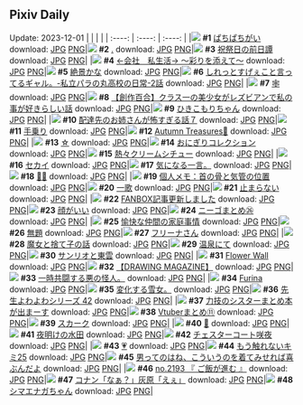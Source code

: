 ## Pixiv Daily
Update: 2023-12-01
|      |      |      |
| :----: | :----: | :----: |
|![](https://pixiv.microyu.workers.dev/c/240x480/img-master/img/2023/11/29/00/00/52/113792765_p0_master1200.jpg) **#1** [ぱちぱちがい](https://www.pixiv.net/artworks/113792765) download: [JPG](https://pixiv.microyu.workers.dev/img-original/img/2023/11/29/00/00/52/113792765_p0.jpg) [PNG](https://pixiv.microyu.workers.dev/img-original/img/2023/11/29/00/00/52/113792765_p0.png)|![](https://pixiv.microyu.workers.dev/c/240x480/img-master/img/2023/11/29/00/06/20/113793109_p0_master1200.jpg) **#2** [.](https://www.pixiv.net/artworks/113793109) download: [JPG](https://pixiv.microyu.workers.dev/img-original/img/2023/11/29/00/06/20/113793109_p0.jpg) [PNG](https://pixiv.microyu.workers.dev/img-original/img/2023/11/29/00/06/20/113793109_p0.png)|![](https://pixiv.microyu.workers.dev/c/240x480/img-master/img/2023/11/30/00/02/31/113818910_p0_master1200.jpg) **#3** [祝祭日の前日譚](https://www.pixiv.net/artworks/113818910) download: [JPG](https://pixiv.microyu.workers.dev/img-original/img/2023/11/30/00/02/31/113818910_p0.jpg) [PNG](https://pixiv.microyu.workers.dev/img-original/img/2023/11/30/00/02/31/113818910_p0.png)|
|![](https://pixiv.microyu.workers.dev/c/240x480/img-master/img/2023/11/29/13/18/34/113803862_p0_master1200.jpg) **#4** [←会社　私生活→ 〜彩りを添えて〜](https://www.pixiv.net/artworks/113803862) download: [JPG](https://pixiv.microyu.workers.dev/img-original/img/2023/11/29/13/18/34/113803862_p0.jpg) [PNG](https://pixiv.microyu.workers.dev/img-original/img/2023/11/29/13/18/34/113803862_p0.png)|![](https://pixiv.microyu.workers.dev/c/240x480/img-master/img/2023/11/30/00/00/37/113818692_p0_master1200.jpg) **#5** [絶景かな](https://www.pixiv.net/artworks/113818692) download: [JPG](https://pixiv.microyu.workers.dev/img-original/img/2023/11/30/00/00/37/113818692_p0.jpg) [PNG](https://pixiv.microyu.workers.dev/img-original/img/2023/11/30/00/00/37/113818692_p0.png)|![](https://pixiv.microyu.workers.dev/c/240x480/img-master/img/2023/11/30/00/12/04/113819336_p0_master1200.jpg) **#6** [しれっとすげぇこと言ってるギャル。-私立パラの丸高校の日常-2話](https://www.pixiv.net/artworks/113819336) download: [JPG](https://pixiv.microyu.workers.dev/img-original/img/2023/11/30/00/12/04/113819336_p0.jpg) [PNG](https://pixiv.microyu.workers.dev/img-original/img/2023/11/30/00/12/04/113819336_p0.png)|
|![](https://pixiv.microyu.workers.dev/c/240x480/img-master/img/2023/11/29/00/00/56/113792777_p0_master1200.jpg) **#7** [🕸](https://www.pixiv.net/artworks/113792777) download: [JPG](https://pixiv.microyu.workers.dev/img-original/img/2023/11/29/00/00/56/113792777_p0.jpg) [PNG](https://pixiv.microyu.workers.dev/img-original/img/2023/11/29/00/00/56/113792777_p0.png)|![](https://pixiv.microyu.workers.dev/c/240x480/img-master/img/2023/11/29/19/01/55/113810066_p0_master1200.jpg) **#8** [【創作百合】クラス一の美少女がレズビアンで私の事が好きらしい話](https://www.pixiv.net/artworks/113810066) download: [JPG](https://pixiv.microyu.workers.dev/img-original/img/2023/11/29/19/01/55/113810066_p0.jpg) [PNG](https://pixiv.microyu.workers.dev/img-original/img/2023/11/29/19/01/55/113810066_p0.png)|![](https://pixiv.microyu.workers.dev/c/240x480/img-master/img/2023/11/29/14/16/55/113804647_p0_master1200.jpg) **#9** [ひきこもりちゃん](https://www.pixiv.net/artworks/113804647) download: [JPG](https://pixiv.microyu.workers.dev/img-original/img/2023/11/29/14/16/55/113804647_p0.jpg) [PNG](https://pixiv.microyu.workers.dev/img-original/img/2023/11/29/14/16/55/113804647_p0.png)|
|![](https://pixiv.microyu.workers.dev/c/240x480/img-master/img/2023/11/29/19/16/52/113810441_p0_master1200.jpg) **#10** [配達先のお姉さんが怖すぎる話７](https://www.pixiv.net/artworks/113810441) download: [JPG](https://pixiv.microyu.workers.dev/img-original/img/2023/11/29/19/16/52/113810441_p0.jpg) [PNG](https://pixiv.microyu.workers.dev/img-original/img/2023/11/29/19/16/52/113810441_p0.png)|![](https://pixiv.microyu.workers.dev/c/240x480/img-master/img/2023/11/29/00/09/00/113793200_p0_master1200.jpg) **#11** [手乗り](https://www.pixiv.net/artworks/113793200) download: [JPG](https://pixiv.microyu.workers.dev/img-original/img/2023/11/29/00/09/00/113793200_p0.jpg) [PNG](https://pixiv.microyu.workers.dev/img-original/img/2023/11/29/00/09/00/113793200_p0.png)|![](https://pixiv.microyu.workers.dev/c/240x480/img-master/img/2023/11/29/00/06/20/113793108_p0_master1200.jpg) **#12** [Autumn Treasures🍂](https://www.pixiv.net/artworks/113793108) download: [JPG](https://pixiv.microyu.workers.dev/img-original/img/2023/11/29/00/06/20/113793108_p0.jpg) [PNG](https://pixiv.microyu.workers.dev/img-original/img/2023/11/29/00/06/20/113793108_p0.png)|
|![](https://pixiv.microyu.workers.dev/c/240x480/img-master/img/2023/11/30/00/17/21/113819513_p0_master1200.jpg) **#13** [☆](https://www.pixiv.net/artworks/113819513) download: [JPG](https://pixiv.microyu.workers.dev/img-original/img/2023/11/30/00/17/21/113819513_p0.jpg) [PNG](https://pixiv.microyu.workers.dev/img-original/img/2023/11/30/00/17/21/113819513_p0.png)|![](https://pixiv.microyu.workers.dev/c/240x480/img-master/img/2023/11/30/20/30/00/113838266_p0_master1200.jpg) **#14** [おにぎりコレクション](https://www.pixiv.net/artworks/113838266) download: [JPG](https://pixiv.microyu.workers.dev/img-original/img/2023/11/30/20/30/00/113838266_p0.jpg) [PNG](https://pixiv.microyu.workers.dev/img-original/img/2023/11/30/20/30/00/113838266_p0.png)|![](https://pixiv.microyu.workers.dev/c/240x480/img-master/img/2023/11/29/20/30/00/113812287_p0_master1200.jpg) **#15** [熱々クリームシチュー](https://www.pixiv.net/artworks/113812287) download: [JPG](https://pixiv.microyu.workers.dev/img-original/img/2023/11/29/20/30/00/113812287_p0.jpg) [PNG](https://pixiv.microyu.workers.dev/img-original/img/2023/11/29/20/30/00/113812287_p0.png)|
|![](https://pixiv.microyu.workers.dev/c/240x480/img-master/img/2023/11/29/19/20/50/113810524_p0_master1200.jpg) **#16** [セカイ](https://www.pixiv.net/artworks/113810524) download: [JPG](https://pixiv.microyu.workers.dev/img-original/img/2023/11/29/19/20/50/113810524_p0.jpg) [PNG](https://pixiv.microyu.workers.dev/img-original/img/2023/11/29/19/20/50/113810524_p0.png)|![](https://pixiv.microyu.workers.dev/c/240x480/img-master/img/2023/11/29/14/56/45/113805215_p0_master1200.jpg) **#17** [気になる一言。](https://www.pixiv.net/artworks/113805215) download: [JPG](https://pixiv.microyu.workers.dev/img-original/img/2023/11/29/14/56/45/113805215_p0.jpg) [PNG](https://pixiv.microyu.workers.dev/img-original/img/2023/11/29/14/56/45/113805215_p0.png)|![](https://pixiv.microyu.workers.dev/c/240x480/img-master/img/2023/11/29/00/01/24/113792844_p0_master1200.jpg) **#18** [🦋💙](https://www.pixiv.net/artworks/113792844) download: [JPG](https://pixiv.microyu.workers.dev/img-original/img/2023/11/29/00/01/24/113792844_p0.jpg) [PNG](https://pixiv.microyu.workers.dev/img-original/img/2023/11/29/00/01/24/113792844_p0.png)|
|![](https://pixiv.microyu.workers.dev/c/240x480/img-master/img/2023/11/30/07/00/06/113825083_p0_master1200.jpg) **#19** [個人メモ：首の骨と気管の位置](https://www.pixiv.net/artworks/113825083) download: [JPG](https://pixiv.microyu.workers.dev/img-original/img/2023/11/30/07/00/06/113825083_p0.jpg) [PNG](https://pixiv.microyu.workers.dev/img-original/img/2023/11/30/07/00/06/113825083_p0.png)|![](https://pixiv.microyu.workers.dev/c/240x480/img-master/img/2023/11/29/17/23/55/113807691_p0_master1200.jpg) **#20** [一歌](https://www.pixiv.net/artworks/113807691) download: [JPG](https://pixiv.microyu.workers.dev/img-original/img/2023/11/29/17/23/55/113807691_p0.jpg) [PNG](https://pixiv.microyu.workers.dev/img-original/img/2023/11/29/17/23/55/113807691_p0.png)|![](https://pixiv.microyu.workers.dev/c/240x480/img-master/img/2023/11/29/23/07/05/113816917_p0_master1200.jpg) **#21** [止まらない](https://www.pixiv.net/artworks/113816917) download: [JPG](https://pixiv.microyu.workers.dev/img-original/img/2023/11/29/23/07/05/113816917_p0.jpg) [PNG](https://pixiv.microyu.workers.dev/img-original/img/2023/11/29/23/07/05/113816917_p0.png)|
|![](https://pixiv.microyu.workers.dev/c/240x480/img-master/img/2023/11/30/15/12/45/113831599_p0_master1200.jpg) **#22** [FANBOX記事更新しました](https://www.pixiv.net/artworks/113831599) download: [JPG](https://pixiv.microyu.workers.dev/img-original/img/2023/11/30/15/12/45/113831599_p0.jpg) [PNG](https://pixiv.microyu.workers.dev/img-original/img/2023/11/30/15/12/45/113831599_p0.png)|![](https://pixiv.microyu.workers.dev/c/240x480/img-master/img/2023/11/30/20/00/09/113837401_p0_master1200.jpg) **#23** [顔がいい](https://www.pixiv.net/artworks/113837401) download: [JPG](https://pixiv.microyu.workers.dev/img-original/img/2023/11/30/20/00/09/113837401_p0.jpg) [PNG](https://pixiv.microyu.workers.dev/img-original/img/2023/11/30/20/00/09/113837401_p0.png)|![](https://pixiv.microyu.workers.dev/c/240x480/img-master/img/2023/11/29/18/56/37/113809856_p0_master1200.jpg) **#24** [ニーゴまとめ㉖](https://www.pixiv.net/artworks/113809856) download: [JPG](https://pixiv.microyu.workers.dev/img-original/img/2023/11/29/18/56/37/113809856_p0.jpg) [PNG](https://pixiv.microyu.workers.dev/img-original/img/2023/11/29/18/56/37/113809856_p0.png)|
|![](https://pixiv.microyu.workers.dev/c/240x480/img-master/img/2023/11/30/01/43/08/113821583_p0_master1200.jpg) **#25** [愉快な仲間の家庭事情](https://www.pixiv.net/artworks/113821583) download: [JPG](https://pixiv.microyu.workers.dev/img-original/img/2023/11/30/01/43/08/113821583_p0.jpg) [PNG](https://pixiv.microyu.workers.dev/img-original/img/2023/11/30/01/43/08/113821583_p0.png)|![](https://pixiv.microyu.workers.dev/c/240x480/img-master/img/2023/11/29/20/23/36/113812108_p0_master1200.jpg) **#26** [無題](https://www.pixiv.net/artworks/113812108) download: [JPG](https://pixiv.microyu.workers.dev/img-original/img/2023/11/29/20/23/36/113812108_p0.jpg) [PNG](https://pixiv.microyu.workers.dev/img-original/img/2023/11/29/20/23/36/113812108_p0.png)|![](https://pixiv.microyu.workers.dev/c/240x480/img-master/img/2023/11/29/00/00/45/113792746_p0_master1200.jpg) **#27** [フリーナさん](https://www.pixiv.net/artworks/113792746) download: [JPG](https://pixiv.microyu.workers.dev/img-original/img/2023/11/29/00/00/45/113792746_p0.jpg) [PNG](https://pixiv.microyu.workers.dev/img-original/img/2023/11/29/00/00/45/113792746_p0.png)|
|![](https://pixiv.microyu.workers.dev/c/240x480/img-master/img/2023/11/29/00/06/55/113793130_p0_master1200.jpg) **#28** [魔女と捨て子の話](https://www.pixiv.net/artworks/113793130) download: [JPG](https://pixiv.microyu.workers.dev/img-original/img/2023/11/29/00/06/55/113793130_p0.jpg) [PNG](https://pixiv.microyu.workers.dev/img-original/img/2023/11/29/00/06/55/113793130_p0.png)|![](https://pixiv.microyu.workers.dev/c/240x480/img-master/img/2023/11/30/13/00/04/113829758_p0_master1200.jpg) **#29** [温泉にて](https://www.pixiv.net/artworks/113829758) download: [JPG](https://pixiv.microyu.workers.dev/img-original/img/2023/11/30/13/00/04/113829758_p0.jpg) [PNG](https://pixiv.microyu.workers.dev/img-original/img/2023/11/30/13/00/04/113829758_p0.png)|![](https://pixiv.microyu.workers.dev/c/240x480/img-master/img/2023/11/30/19/30/00/113836615_p0_master1200.jpg) **#30** [サンリオと東雲](https://www.pixiv.net/artworks/113836615) download: [JPG](https://pixiv.microyu.workers.dev/img-original/img/2023/11/30/19/30/00/113836615_p0.jpg) [PNG](https://pixiv.microyu.workers.dev/img-original/img/2023/11/30/19/30/00/113836615_p0.png)|
|![](https://pixiv.microyu.workers.dev/c/240x480/img-master/img/2023/11/29/00/51/55/113794491_p0_master1200.jpg) **#31** [Flower Wall](https://www.pixiv.net/artworks/113794491) download: [JPG](https://pixiv.microyu.workers.dev/img-original/img/2023/11/29/00/51/55/113794491_p0.jpg) [PNG](https://pixiv.microyu.workers.dev/img-original/img/2023/11/29/00/51/55/113794491_p0.png)|![](https://pixiv.microyu.workers.dev/c/240x480/img-master/img/2023/11/30/19/33/54/113836727_p0_master1200.jpg) **#32** [【DRAWING MAGAZINE】](https://www.pixiv.net/artworks/113836727) download: [JPG](https://pixiv.microyu.workers.dev/img-original/img/2023/11/30/19/33/54/113836727_p0.jpg) [PNG](https://pixiv.microyu.workers.dev/img-original/img/2023/11/30/19/33/54/113836727_p0.png)|![](https://pixiv.microyu.workers.dev/c/240x480/img-master/img/2023/11/30/15/53/47/113832170_p0_master1200.jpg) **#33** [一時共闘する悪の怪人。](https://www.pixiv.net/artworks/113832170) download: [JPG](https://pixiv.microyu.workers.dev/img-original/img/2023/11/30/15/53/47/113832170_p0.jpg) [PNG](https://pixiv.microyu.workers.dev/img-original/img/2023/11/30/15/53/47/113832170_p0.png)|
|![](https://pixiv.microyu.workers.dev/c/240x480/img-master/img/2023/11/29/03/23/37/113797012_p0_master1200.jpg) **#34** [Furina](https://www.pixiv.net/artworks/113797012) download: [JPG](https://pixiv.microyu.workers.dev/img-original/img/2023/11/29/03/23/37/113797012_p0.jpg) [PNG](https://pixiv.microyu.workers.dev/img-original/img/2023/11/29/03/23/37/113797012_p0.png)|![](https://pixiv.microyu.workers.dev/c/240x480/img-master/img/2023/11/30/00/26/59/113819758_p0_master1200.jpg) **#35** [変化する雪女。](https://www.pixiv.net/artworks/113819758) download: [JPG](https://pixiv.microyu.workers.dev/img-original/img/2023/11/30/00/26/59/113819758_p0.jpg) [PNG](https://pixiv.microyu.workers.dev/img-original/img/2023/11/30/00/26/59/113819758_p0.png)|![](https://pixiv.microyu.workers.dev/c/240x480/img-master/img/2023/11/29/07/00/03/113799016_p0_master1200.jpg) **#36** [先生よわよわシリーズ 42](https://www.pixiv.net/artworks/113799016) download: [JPG](https://pixiv.microyu.workers.dev/img-original/img/2023/11/29/07/00/03/113799016_p0.jpg) [PNG](https://pixiv.microyu.workers.dev/img-original/img/2023/11/29/07/00/03/113799016_p0.png)|
|![](https://pixiv.microyu.workers.dev/c/240x480/img-master/img/2023/11/30/19/04/33/113836070_p0_master1200.jpg) **#37** [力技のシスターまとめ本が出まーす](https://www.pixiv.net/artworks/113836070) download: [JPG](https://pixiv.microyu.workers.dev/img-original/img/2023/11/30/19/04/33/113836070_p0.jpg) [PNG](https://pixiv.microyu.workers.dev/img-original/img/2023/11/30/19/04/33/113836070_p0.png)|![](https://pixiv.microyu.workers.dev/c/240x480/img-master/img/2023/11/30/20/45/27/113838726_p0_master1200.jpg) **#38** [Vtuberまとめ⑪](https://www.pixiv.net/artworks/113838726) download: [JPG](https://pixiv.microyu.workers.dev/img-original/img/2023/11/30/20/45/27/113838726_p0.jpg) [PNG](https://pixiv.microyu.workers.dev/img-original/img/2023/11/30/20/45/27/113838726_p0.png)|![](https://pixiv.microyu.workers.dev/c/240x480/img-master/img/2023/11/29/23/57/52/113818513_p0_master1200.jpg) **#39** [スカーク](https://www.pixiv.net/artworks/113818513) download: [JPG](https://pixiv.microyu.workers.dev/img-original/img/2023/11/29/23/57/52/113818513_p0.jpg) [PNG](https://pixiv.microyu.workers.dev/img-original/img/2023/11/29/23/57/52/113818513_p0.png)|
|![](https://pixiv.microyu.workers.dev/c/240x480/img-master/img/2023/11/29/08/22/40/113800058_p0_master1200.jpg) **#40** [💙](https://www.pixiv.net/artworks/113800058) download: [JPG](https://pixiv.microyu.workers.dev/img-original/img/2023/11/29/08/22/40/113800058_p0.jpg) [PNG](https://pixiv.microyu.workers.dev/img-original/img/2023/11/29/08/22/40/113800058_p0.png)|![](https://pixiv.microyu.workers.dev/c/240x480/img-master/img/2023/11/29/01/36/05/113795522_p0_master1200.jpg) **#41** [夜明けの水田](https://www.pixiv.net/artworks/113795522) download: [JPG](https://pixiv.microyu.workers.dev/img-original/img/2023/11/29/01/36/05/113795522_p0.jpg) [PNG](https://pixiv.microyu.workers.dev/img-original/img/2023/11/29/01/36/05/113795522_p0.png)|![](https://pixiv.microyu.workers.dev/c/240x480/img-master/img/2023/11/29/00/02/38/113792950_p0_master1200.jpg) **#42** [チェスターコート咲夜](https://www.pixiv.net/artworks/113792950) download: [JPG](https://pixiv.microyu.workers.dev/img-original/img/2023/11/29/00/02/38/113792950_p0.jpg) [PNG](https://pixiv.microyu.workers.dev/img-original/img/2023/11/29/00/02/38/113792950_p0.png)|
|![](https://pixiv.microyu.workers.dev/c/240x480/img-master/img/2023/11/29/00/24/45/113793759_p0_master1200.jpg) **#43** [💗](https://www.pixiv.net/artworks/113793759) download: [JPG](https://pixiv.microyu.workers.dev/img-original/img/2023/11/29/00/24/45/113793759_p0.jpg) [PNG](https://pixiv.microyu.workers.dev/img-original/img/2023/11/29/00/24/45/113793759_p0.png)|![](https://pixiv.microyu.workers.dev/c/240x480/img-master/img/2023/11/30/22/02/15/113841205_p0_master1200.jpg) **#44** [もう触れないキミ25](https://www.pixiv.net/artworks/113841205) download: [JPG](https://pixiv.microyu.workers.dev/img-original/img/2023/11/30/22/02/15/113841205_p0.jpg) [PNG](https://pixiv.microyu.workers.dev/img-original/img/2023/11/30/22/02/15/113841205_p0.png)|![](https://pixiv.microyu.workers.dev/c/240x480/img-master/img/2023/11/29/19/22/02/113810544_p0_master1200.jpg) **#45** [男ってのはね、こういうのを着てみせれば喜ぶんだよ](https://www.pixiv.net/artworks/113810544) download: [JPG](https://pixiv.microyu.workers.dev/img-original/img/2023/11/29/19/22/02/113810544_p0.jpg) [PNG](https://pixiv.microyu.workers.dev/img-original/img/2023/11/29/19/22/02/113810544_p0.png)|
|![](https://pixiv.microyu.workers.dev/c/240x480/img-master/img/2023/11/30/12/15/02/113829067_p0_master1200.jpg) **#46** [no.2193 『 ご飯が進む 』](https://www.pixiv.net/artworks/113829067) download: [JPG](https://pixiv.microyu.workers.dev/img-original/img/2023/11/30/12/15/02/113829067_p0.jpg) [PNG](https://pixiv.microyu.workers.dev/img-original/img/2023/11/30/12/15/02/113829067_p0.png)|![](https://pixiv.microyu.workers.dev/c/240x480/img-master/img/2023/11/30/12/00/18/113828786_p0_master1200.jpg) **#47** [コナン「なぁ？」灰原「えぇ」](https://www.pixiv.net/artworks/113828786) download: [JPG](https://pixiv.microyu.workers.dev/img-original/img/2023/11/30/12/00/18/113828786_p0.jpg) [PNG](https://pixiv.microyu.workers.dev/img-original/img/2023/11/30/12/00/18/113828786_p0.png)|![](https://pixiv.microyu.workers.dev/c/240x480/img-master/img/2023/11/29/00/00/55/113792774_p0_master1200.jpg) **#48** [シマエナガちゃん](https://www.pixiv.net/artworks/113792774) download: [JPG](https://pixiv.microyu.workers.dev/img-original/img/2023/11/29/00/00/55/113792774_p0.jpg) [PNG](https://pixiv.microyu.workers.dev/img-original/img/2023/11/29/00/00/55/113792774_p0.png)|
